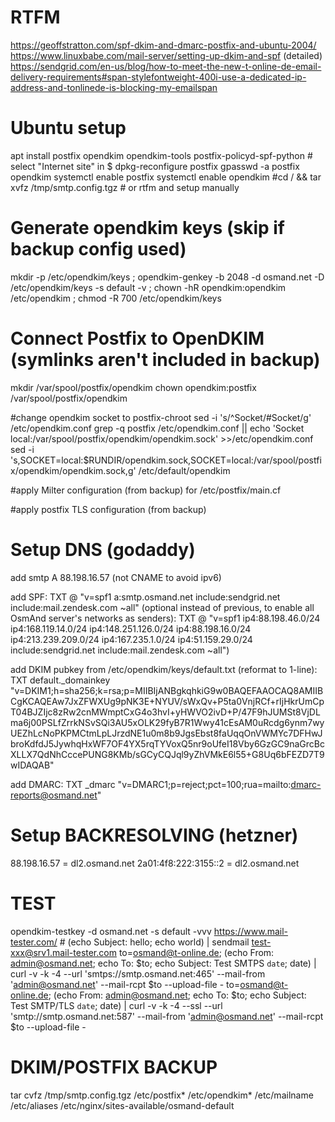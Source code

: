 # RTFM

https://geoffstratton.com/spf-dkim-and-dmarc-postfix-and-ubuntu-2004/
https://www.linuxbabe.com/mail-server/setting-up-dkim-and-spf (detailed)
https://sendgrid.com/en-us/blog/how-to-meet-the-new-t-online-de-email-delivery-requirements#span-stylefontweight-400i-use-a-dedicated-ip-address-and-tonlinede-is-blocking-my-emailspan

# Ubuntu setup

apt install postfix opendkim opendkim-tools postfix-policyd-spf-python # select "Internet site" in $ dpkg-reconfigure postfix
gpasswd -a postfix opendkim
systemctl enable postfix
systemctl enable opendkim
#cd / && tar xvfz /tmp/smtp.config.tgz # or rtfm and setup manually

# Generate opendkim keys (skip if backup config used)

mkdir -p /etc/opendkim/keys ; opendkim-genkey -b 2048 -d osmand.net -D /etc/opendkim/keys -s default -v ; chown -hR opendkim:opendkim /etc/opendkim ; chmod -R 700 /etc/opendkim/keys

# Connect Postfix to OpenDKIM (symlinks aren't included in backup)

mkdir /var/spool/postfix/opendkim
chown opendkim:postfix /var/spool/postfix/opendkim

#change opendkim socket to postfix-chroot
sed -i 's/^Socket/#Socket/g' /etc/opendkim.conf
grep -q postfix /etc/opendkim.conf || echo 'Socket local:/var/spool/postfix/opendkim/opendkim.sock' >>/etc/opendkim.conf
sed -i 's,SOCKET=local:$RUNDIR/opendkim.sock,SOCKET=local:/var/spool/postfix/opendkim/opendkim.sock,g' /etc/default/opendkim

#apply Milter configuration (from backup) for /etc/postfix/main.cf

#apply postfix TLS configuration (from backup)

# Setup DNS (godaddy)

add smtp A 88.198.16.57 (not CNAME to avoid ipv6)

add SPF: TXT @ "v=spf1 a:smtp.osmand.net include:sendgrid.net include:mail.zendesk.com ~all"
(optional instead of previous, to enable all OsmAnd server's networks as senders): TXT @ "v=spf1 ip4:88.198.46.0/24 ip4:168.119.14.0/24 ip4:148.251.126.0/24 ip4:88.198.16.0/24 ip4:213.239.209.0/24 ip4:167.235.1.0/24 ip4:51.159.29.0/24 include:sendgrid.net include:mail.zendesk.com ~all")

add DKIM pubkey from /etc/opendkim/keys/default.txt (reformat to 1-line): TXT default._domainkey "v=DKIM1;h=sha256;k=rsa;p=MIIBIjANBgkqhkiG9w0BAQEFAAOCAQ8AMIIBCgKCAQEAw7JxZFWXUg9pNK3E+NYUV/sWxQv+P5ta0VnjRCf+rIjHkrUmCpT04BJZIjc8zRw2cnMWmptCxG4o3hvI+yHWVO2ivD+P/47F9hJUMSt8VjDLma6j00PSLfZrrkNSvSQi3AU5xOLK29fyB7R1Wwy41cEsAM0uRcdg6ynm7wyUEZhLcNoPKPMCtmLpLJrzdNE1u0m8b9JgsEbst8faUqqOnVWMYc7DFHwJbroKdfdJ5JywhqHxWF7OF4YX5rqTYVoxQ5nr9oUfeI18Vby6GzGC9naGrcBcXLLX7QdNhCccePUNG8KMb/sGCyCQJql9yZhVMkE6l55+G8Uq6bFEZD7T9wIDAQAB"

add DMARC: TXT _dmarc "v=DMARC1;p=reject;pct=100;rua=mailto:dmarc-reports@osmand.net"

# Setup BACKRESOLVING (hetzner)

88.198.16.57 = dl2.osmand.net
2a01:4f8:222:3155::2 = dl2.osmand.net

# TEST

opendkim-testkey -d osmand.net -s default -vvv
https://www.mail-tester.com/ # (echo Subject: hello; echo world) | sendmail test-xxx@srv1.mail-tester.com
to=osmand@t-online.de; (echo From: admin@osmand.net; echo To: $to; echo Subject: Test SMTPS `date`; date) | curl -v -k -4 --url 'smtps://smtp.osmand.net:465' --mail-from 'admin@osmand.net' --mail-rcpt $to --upload-file -
to=osmand@t-online.de; (echo From: admin@osmand.net; echo To: $to; echo Subject: Test SMTP/TLS `date`; date) | curl -v -k -4 --ssl --url 'smtp://smtp.osmand.net:587' --mail-from 'admin@osmand.net' --mail-rcpt $to --upload-file -

# DKIM/POSTFIX BACKUP

tar cvfz /tmp/smtp.config.tgz /etc/postfix* /etc/opendkim* /etc/mailname /etc/aliases /etc/nginx/sites-available/osmand-default

